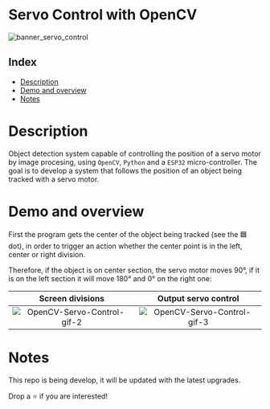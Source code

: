 # Servo Control with OpenCV

![banner_servo_control](https://github.com/RodrigoSturm14/OpenCV-Servo-Control/assets/105557226/f62486fe-020a-428e-a8f9-9e4de00b499e)

## Index

* [Description](#description)
* [Demo and overview](#demo-and-overview)
* [Notes](#notes)

# Description
Object detection system capable of controlling the position of a servo motor by image procesing, using `OpenCV`, `Python` and a `ESP32` micro-controller. The goal is to develop a system that follows the position of an object being tracked with a servo motor.

# Demo and overview

First the program gets the center of the object being tracked (see the 🟦 dot), in order to trigger an action whether the center point is in the left, center or right division.

Therefore, if the object is on center section, the servo motor moves 90°, if it is on the left section it will move 180° and 0° on the right one:

| Screen divisions | Output servo control |
|         :---:            |          :---:         |
| ![OpenCV-Servo-Control-gif-2](https://github.com/RodrigoSturm14/OpenCV-Servo-Control/assets/105557226/3e4fdc53-e15a-4dc7-a14f-8782b5f251d0) | ![OpenCV-Servo-Control-gif-3](https://github.com/RodrigoSturm14/OpenCV-Servo-Control/assets/105557226/6aea2f0b-82d0-4a21-b5ea-f60aa27ef148) |

# Notes
This repo is being develop, it will be updated with the latest upgrades.

Drop a ⭐ if you are interested!
